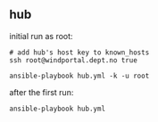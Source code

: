 hub
---

initial run as root:

    # add hub's host key to known_hosts
    ssh root@windportal.dept.no true

    ansible-playbook hub.yml -k -u root

after the first run:

    ansible-playbook hub.yml
